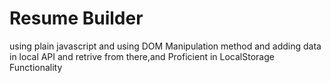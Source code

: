 <h1>Resume Builder </h1>
<p>using plain javascript and using DOM Manipulation method and adding data in local API and retrive from there,and Proficient in  LocalStorage Functionality </p>

